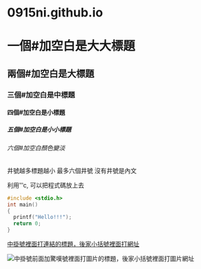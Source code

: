 # 0915ni.github.io

# 一個#加空白是大大標題

## 兩個#加空白是大標題

### 三個#加空白是中標題

#### 四個#加空白是小標題

##### 五個#加空白是小小標題

###### 六個#加空白顏色變淡

井號越多標題越小
最多六個井號
沒有井號是內文

利用‵‵‵c, 可以把程式碼放上去
```C
#include <stdio.h>
int main()
{
  printf("Hello!!!");
  return 0;
}
```

[中掛號裡面打連結的標題，後家小括號裡面打網址](https://www.facebook.com/)

![中掛號前面加驚嘆號裡面打圖片的標題，後家小括號裡面打圖片網址](https://i.ytimg.com/vi/sftuDS2Hrvk/maxresdefault.jpg)
